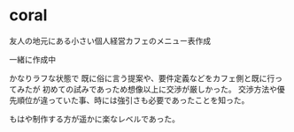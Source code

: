 # coral

友人の地元にある小さい個人経営カフェのメニュー表作成

一緒に作成中

かなりラフな状態で
既に俗に言う提案や、要件定義などをカフェ側と既に行ってみたが
初めての試みであっため想像以上に交渉が厳しかった。
交渉方法や優先順位が違っていた事、時には強引さも必要であったことを知った。

もはや制作する方が遥かに楽なレベルであった。


